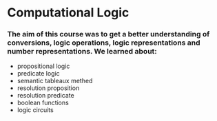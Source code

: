 # Computational Logic
### The aim of this course was to get a better understanding of conversions, logic operations, logic representations and number representations. We learned about:
- propositional logic
- predicate logic
- semantic tableaux methed
- resolution proposition
- resolution predicate
- boolean functions
- logic circuits

